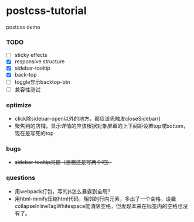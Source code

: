 # postcss-tutorial
postcss demo

### TODO
- [ ] sticky effects
- [x] responsive structure
- [x] sidebar-tooltip
- [x] back-top
- [ ] toggle显示backtop-btn
- [ ] 兼容性测试

### optimize
- click除sidebar-open以外的地方，都应该先触发closeSidebar()
- 聚焦到的店铺，显示详情的应该根据对象屏幕的上下间距设置top或bottom，现在是写死的top

### bugs
- ~~sidebar-tooltip问题（想想还是写两个吧）~~

### questions
- 用webpack打包，写的js怎么暴露到全局?
- 用html-minify压缩html代码，相邻的行内元素，多出了一个空格，设置collapseInlineTagWhitespace能清除空格，但发现本来在标签内的空格也没有了。
